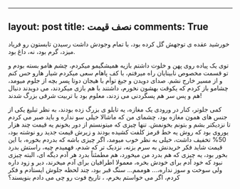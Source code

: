-----
layout: post
title: نصف قیمت
comments: True
-----

خورشید عقده ی توجهش گل کرده بود،  با تمام وجودش داشت رسیدن تابستون رو فریاد میزد، گرم بود، نه، داغ بود. 

توی یک پیاده روی پهن و خلوت داشتم بازیه همیشگیمو میکردم،  چشم هامو بسته بودم و تو قسمت مخصوص نابینایان راه میرفتم،  با کف پاهام سعی میکردم شیار هارو حس کنم و از مسیر خارج نشم. صدای دویدن و جیغ توأم با هیجان دوتا پسر بچه از جلوم میومد،  چشامو باز کردم که یکوقت بهشون نخورم، داشتند با هم بازی میکردند، می دویدند دنبال هم و پس سر هم پسگردنی می زدند، معلوم بود با تربیت شرقی بزرگ شدند!  

کمی جلوتر،  کنار در ورودی یک مغازه، یه تابلو ی بزرگ زده بودند،  به نظر تبلیغ یکی از جنس های همون مغازه بود،  چشمای من که ماشالا خیلی سو نداره و باید صبر می کردم تا نزدیکتر بشم و بتونم بخونمش.  تنها چیزی که میتونستم از دور بخونم یه قیمت چند هزار یوروی بود که روش یه خط قرمز کلفت کشیده بودند و زیرش قیمت جدید رو نوشته بود، 50% تخفیف داشت،  خیلی به نظر خوب میومد، اگر چیزی باشه که بدردم بخوره، با این قیمت شاید فکر خریدنش به سرم بزنه، نزدیک تر که شدم،  فهمیدم چیه، راستش بدرد بخور بود،  یه چیزی که هم بدرد من میخورد،  هم مطمئناً بدرد هر آدم دیگه ای،  البته چیزی نبود که خود آدم برای خودش بخره، معمولا اطرافیان برای آدم میخرند،  دیر و زود داره ولی سوخت و سوز نداره،...  هوممم...  سنگ قبر بود، چند لحظه جلوش ایستادم و فکر کردم، اگر می خواستم بخرم، ، تاریخ فوت رو چی می دادم بنویسند؟ 

